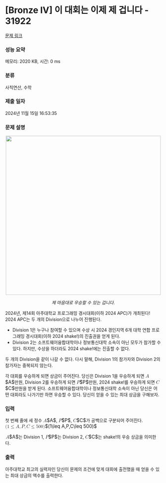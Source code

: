 # [Bronze IV] 이 대회는 이제 제 겁니다 - 31922 

[문제 링크](https://www.acmicpc.net/problem/31922) 

### 성능 요약

메모리: 2020 KB, 시간: 0 ms

### 분류

사칙연산, 수학

### 제출 일자

2024년 11월 15일 16:53:35

### 문제 설명

<p style="text-align: center;"><img data-image="ddb33a12-6c5a-4052-851c-ee6aade7eccd" src="https://upload.acmicpc.net/ddb33a12-6c5a-4052-851c-ee6aade7eccd/-/preview/" style="width: 500px; height: 512px;"></p>

<p style="text-align: center;"><cite>제 마음대로 우승할 수 있는 겁니다.</cite></p>

<p>2024년, 제14회 아주대학교 프로그래밍 경시대회(이하 2024 APC)가 개최된다! 2024 APC는 두 개의 Division으로 나누어 진행된다.</p>

<ul>
	<li>Division 1은 누구나 참여할 수 있으며 수상 시 2024 경인지역 6개 대학 연합 프로그래밍 경시대회(이하 2024 shake!)의 진출권을 얻게 된다.</li>
	<li>Division 2는 소프트웨어융합대학이나 정보통신대학 소속이 아닌 모두가 참가할 수 있다. 하지만, 수상을 하더라도 2024 shake!에는 진출할 수 없다.</li>
</ul>

<p>두 개의 Division을 같이 나갈 수 없다. 다시 말해, Division 1의 참가자와 Division 2의 참가자는 중복되지 않는다.</p>

<p>각 대회를 우승하게 되면 상금이 주어진다. 당신은 Division 1을 우승하게 되면 <mjx-container class="MathJax" jax="CHTML" style="font-size: 109%; position: relative;"><mjx-math class="MJX-TEX" aria-hidden="true"><mjx-mi class="mjx-i"><mjx-c class="mjx-c1D434 TEX-I"></mjx-c></mjx-mi></mjx-math><mjx-assistive-mml unselectable="on" display="inline"><math xmlns="http://www.w3.org/1998/Math/MathML"><mi>A</mi></math></mjx-assistive-mml><span aria-hidden="true" class="no-mathjax mjx-copytext">$A$</span></mjx-container>만원, Division 2를 우승하게 되면 <mjx-container class="MathJax" jax="CHTML" style="font-size: 109%; position: relative;"><mjx-math class="MJX-TEX" aria-hidden="true"><mjx-mi class="mjx-i"><mjx-c class="mjx-c1D443 TEX-I"></mjx-c></mjx-mi></mjx-math><mjx-assistive-mml unselectable="on" display="inline"><math xmlns="http://www.w3.org/1998/Math/MathML"><mi>P</mi></math></mjx-assistive-mml><span aria-hidden="true" class="no-mathjax mjx-copytext">$P$</span></mjx-container>만원, 2024 shake!를 우승하게 되면 <mjx-container class="MathJax" jax="CHTML" style="font-size: 109%; position: relative;"><mjx-math class="MJX-TEX" aria-hidden="true"><mjx-mi class="mjx-i"><mjx-c class="mjx-c1D436 TEX-I"></mjx-c></mjx-mi></mjx-math><mjx-assistive-mml unselectable="on" display="inline"><math xmlns="http://www.w3.org/1998/Math/MathML"><mi>C</mi></math></mjx-assistive-mml><span aria-hidden="true" class="no-mathjax mjx-copytext">$C$</span></mjx-container>만원을 받게 된다. 소프트웨어융합대학이나 정보통신대학 소속이 아닌 당신은 어떤 대회라도 나가기만 하면 우승할 수 있다. 당신이 얻을 수 있는 최대 상금을 구해보자.</p>

### 입력 

 <p>첫 번째 줄에 세 정수 <mjx-container class="MathJax" jax="CHTML" style="font-size: 109%; position: relative;"><mjx-math class="MJX-TEX" aria-hidden="true"><mjx-mi class="mjx-i"><mjx-c class="mjx-c1D434 TEX-I"></mjx-c></mjx-mi></mjx-math><mjx-assistive-mml unselectable="on" display="inline"><math xmlns="http://www.w3.org/1998/Math/MathML"><mi>A</mi></math></mjx-assistive-mml><span aria-hidden="true" class="no-mathjax mjx-copytext">$A$</span></mjx-container>, <mjx-container class="MathJax" jax="CHTML" style="font-size: 109%; position: relative;"><mjx-math class="MJX-TEX" aria-hidden="true"><mjx-mi class="mjx-i"><mjx-c class="mjx-c1D443 TEX-I"></mjx-c></mjx-mi></mjx-math><mjx-assistive-mml unselectable="on" display="inline"><math xmlns="http://www.w3.org/1998/Math/MathML"><mi>P</mi></math></mjx-assistive-mml><span aria-hidden="true" class="no-mathjax mjx-copytext">$P$</span></mjx-container>, <mjx-container class="MathJax" jax="CHTML" style="font-size: 109%; position: relative;"><mjx-math class="MJX-TEX" aria-hidden="true"><mjx-mi class="mjx-i"><mjx-c class="mjx-c1D436 TEX-I"></mjx-c></mjx-mi></mjx-math><mjx-assistive-mml unselectable="on" display="inline"><math xmlns="http://www.w3.org/1998/Math/MathML"><mi>C</mi></math></mjx-assistive-mml><span aria-hidden="true" class="no-mathjax mjx-copytext">$C$</span></mjx-container>가 공백으로 구분되어 주어진다. <mjx-container class="MathJax" jax="CHTML" style="font-size: 109%; position: relative;"><mjx-math class="MJX-TEX" aria-hidden="true"><mjx-mo class="mjx-n"><mjx-c class="mjx-c28"></mjx-c></mjx-mo><mjx-mn class="mjx-n"><mjx-c class="mjx-c31"></mjx-c></mjx-mn><mjx-mo class="mjx-n" space="4"><mjx-c class="mjx-c2264"></mjx-c></mjx-mo><mjx-mi class="mjx-i" space="4"><mjx-c class="mjx-c1D434 TEX-I"></mjx-c></mjx-mi><mjx-mo class="mjx-n"><mjx-c class="mjx-c2C"></mjx-c></mjx-mo><mjx-mi class="mjx-i" space="2"><mjx-c class="mjx-c1D443 TEX-I"></mjx-c></mjx-mi><mjx-mo class="mjx-n"><mjx-c class="mjx-c2C"></mjx-c></mjx-mo><mjx-mi class="mjx-i" space="2"><mjx-c class="mjx-c1D436 TEX-I"></mjx-c></mjx-mi><mjx-mo class="mjx-n" space="4"><mjx-c class="mjx-c2264"></mjx-c></mjx-mo><mjx-mn class="mjx-n" space="4"><mjx-c class="mjx-c35"></mjx-c><mjx-c class="mjx-c30"></mjx-c><mjx-c class="mjx-c30"></mjx-c></mjx-mn><mjx-mo class="mjx-n"><mjx-c class="mjx-c29"></mjx-c></mjx-mo></mjx-math><mjx-assistive-mml unselectable="on" display="inline"><math xmlns="http://www.w3.org/1998/Math/MathML"><mo stretchy="false">(</mo><mn>1</mn><mo>≤</mo><mi>A</mi><mo>,</mo><mi>P</mi><mo>,</mo><mi>C</mi><mo>≤</mo><mn>500</mn><mo stretchy="false">)</mo></math></mjx-assistive-mml><span aria-hidden="true" class="no-mathjax mjx-copytext">$(1\leq A,P,C\leq 500)$</span> </mjx-container></p>

<p><mjx-container class="MathJax" jax="CHTML" style="font-size: 109%; position: relative;"> <mjx-math class="MJX-TEX" aria-hidden="true"><mjx-mi class="mjx-i"><mjx-c class="mjx-c1D434 TEX-I"></mjx-c></mjx-mi></mjx-math><mjx-assistive-mml unselectable="on" display="inline"><math xmlns="http://www.w3.org/1998/Math/MathML"><mi>A</mi></math></mjx-assistive-mml><span aria-hidden="true" class="no-mathjax mjx-copytext">$A$</span></mjx-container>는 Division 1, <mjx-container class="MathJax" jax="CHTML" style="font-size: 109%; position: relative;"><mjx-math class="MJX-TEX" aria-hidden="true"><mjx-mi class="mjx-i"><mjx-c class="mjx-c1D443 TEX-I"></mjx-c></mjx-mi></mjx-math><mjx-assistive-mml unselectable="on" display="inline"><math xmlns="http://www.w3.org/1998/Math/MathML"><mi>P</mi></math></mjx-assistive-mml><span aria-hidden="true" class="no-mathjax mjx-copytext">$P$</span></mjx-container>는 Division 2, <mjx-container class="MathJax" jax="CHTML" style="font-size: 109%; position: relative;"><mjx-math class="MJX-TEX" aria-hidden="true"><mjx-mi class="mjx-i"><mjx-c class="mjx-c1D436 TEX-I"></mjx-c></mjx-mi></mjx-math><mjx-assistive-mml unselectable="on" display="inline"><math xmlns="http://www.w3.org/1998/Math/MathML"><mi>C</mi></math></mjx-assistive-mml><span aria-hidden="true" class="no-mathjax mjx-copytext">$C$</span></mjx-container>는 shake!의 우승 상금을 의미한다.</p>

### 출력 

 <p>아주대학교 최고의 실력자인 당신이 문제의 조건에 맞게 대회에 출전했을 때 얻을 수 있는 최대 상금의 액수를 출력한다.</p>

